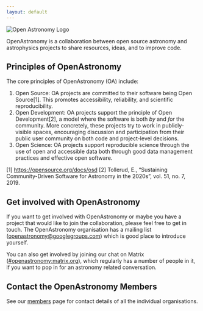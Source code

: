 ```yaml
---
layout: default
---
```


<img class="large-logo" src="{{ '/img/logo/logoOA_svg.png' | prepend: site.baseurl }}" alt="Open Astronomy Logo">

OpenAstronomy is a collaboration between open source astronomy and astrophysics
projects to share resources, ideas, and to improve code.

## Principles of OpenAstronomy

The core principles of OpenAstronomy (OA) include:

1. Open Source: OA projects are committed to their software being Open Source[1]. This promotes accessibility, reliability, and scientific reproducibility.
2. Open Development: OA projects support the principle of Open Development[2], a model where the software is both *by* and *for* the community.  More concretely, these projects try to work in publicly-visible spaces, encouraging discussion and participation from their public user community on both code and project-level decisions.
3. Open Science: OA projects support reproducible science through the use of open and accessible data both through good data management practices and effective open software.

[1] https://opensource.org/docs/osd
[2] Tollerud, E., “Sustaining Community-Driven Software for Astronomy in the 2020s”, vol. 51, no. 7, 2019.

## Get involved with OpenAstronomy

If you want to get involved with OpenAstronomy or maybe you have a project that
would like to join the collaboration, please feel free to get in touch. The
OpenAstronomy organisation has a mailing list (<a
href="mailto:openastronomy@googlegroups.com">openastronomy@googlegroups.com</a>)
which is good place to introduce yourself.

You can also get involved by joining our chat on Matrix
([#openastronomy:matrix.org](https://app.element.io/#/room/#openastronomy:openastronomy.org)),
 which regularly has a number of people in it, if you want to pop in for an astronomy related conversation.

## Contact the OpenAstronomy Members

See our [members](/members/) page for contact details of all the individual organisations.
